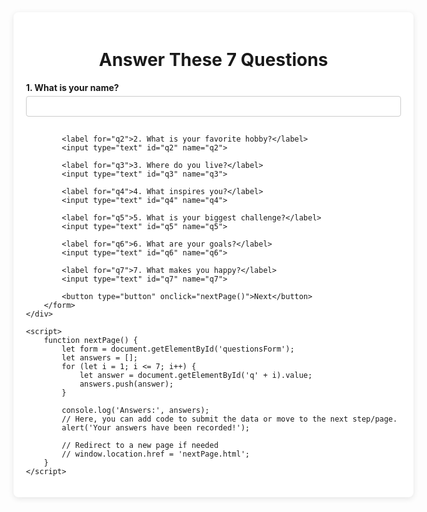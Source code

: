 <!DOCTYPE html>
<html lang="en">
<head>
    <meta charset="UTF-8">
    <meta name="viewport" content="width=device-width, initial-scale=1.0">
    <title>7 Questions Form</title>
    <style>
        .container {
            width: 600px;
            margin: 0 auto;
            background-color: #fff;
            padding: 20px;
            border-radius: 8px;
            box-shadow: 0 2px 10px rgba(0, 0, 0, 0.1);
        }
        h1 {
            text-align: center;
        }
        label {
            font-weight: bold;
            margin-top: 10px;
            display: block;
        }
        input[type="text"] {
            width: 100%;
            padding: 8px;
            margin-top: 5px;
            margin-bottom: 15px;
            border-radius: 4px;
            border: 1px solid #ccc;
        }
        button {
            display: block;
            width: 100%;
            padding: 10px;
            background-color: #007bff;
            color: white;
            border: none;
            border-radius: 4px;
            cursor: pointer;
        }
        button:hover {
            background-color: #0056b3;
        }
    </style>
</head>
<body>
    <div class="container">
        <h1>Answer These 7 Questions</h1>
        <form id="questionsForm">
            <label for="q1">1. What is your name?</label>
            <input type="text" id="q1" name="q1">

            <label for="q2">2. What is your favorite hobby?</label>
            <input type="text" id="q2" name="q2">

            <label for="q3">3. Where do you live?</label>
            <input type="text" id="q3" name="q3">

            <label for="q4">4. What inspires you?</label>
            <input type="text" id="q4" name="q4">

            <label for="q5">5. What is your biggest challenge?</label>
            <input type="text" id="q5" name="q5">

            <label for="q6">6. What are your goals?</label>
            <input type="text" id="q6" name="q6">

            <label for="q7">7. What makes you happy?</label>
            <input type="text" id="q7" name="q7">

            <button type="button" onclick="nextPage()">Next</button>
        </form>
    </div>

    <script>
        function nextPage() {
            let form = document.getElementById('questionsForm');
            let answers = [];
            for (let i = 1; i <= 7; i++) {
                let answer = document.getElementById('q' + i).value;
                answers.push(answer);
            }

            console.log('Answers:', answers);
            // Here, you can add code to submit the data or move to the next step/page.
            alert('Your answers have been recorded!');

            // Redirect to a new page if needed
            // window.location.href = 'nextPage.html';
        }
    </script>
</body>
</html>
